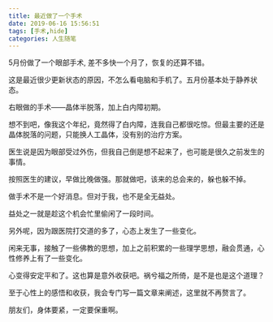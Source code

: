 ```yaml
---
title: 最近做了一个手术
date: 2019-06-16 15:56:51
tags: [手术,hide] 
categories: 人生随笔
---
```


5月份做了一个眼部手术, 差不多快一个月了，恢复的还算不错。

这是最近很少更新状态的原因，不怎么看电脑和手机了。五月份基本处于静养状态。

右眼做的手术——晶体半脱落，加上白内障初期。

想不到吧，像我这个年纪，竟然得了白内障，连我自己都很吃惊。但最主要的还是晶体脱落的问题，只能换人工晶体，没有别的治疗方案。

医生说是因为眼部受过外伤，但我自己倒是想不起来了，也可能是很久之前发生的事情。

按照医生的建议，早做比晚做强。那就做吧，该来的总会来的，躲也躲不掉。

做手术不是一个好消息。但对于我，也不是全无益处。

益处之一就是趁这个机会忙里偷闲了一段时间。

另外呢，因为跟医院打交道的多了，心态上发生了一些变化。

闲来无事，接触了一些佛教的思想，加上之前积累的一些理学思想，融会贯通，心性修养上有了一些变化。

心变得安定平和了。这也算是意外收获吧。祸兮福之所倚，是不是也是这个道理？

至于心性上的感悟和收获，我会专门写一篇文章来阐述，这里就不再赘言了。

朋友们，身体要紧，一定要保重啊。

